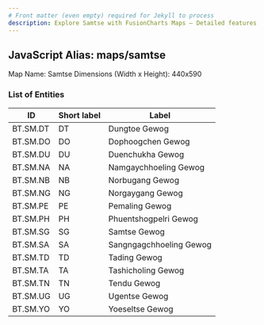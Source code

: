```yaml
---
# Front matter (even empty) required for Jekyll to process
description: Explore Samtse with FusionCharts Maps – Detailed features for seamless integration. Try now & enhance your data visualization today! 
---
```


## JavaScript Alias: maps/samtse

Map Name: Samtse
Dimensions (Width x Height): 440x590

### List of Entities

ID | Short label | Label
---|---|---|
BT.SM.DT|DT|Dungtoe Gewog
BT.SM.DO|DO|Dophoogchen Gewog
BT.SM.DU|DU|Duenchukha Gewog
BT.SM.NA|NA|Namgaychhoeling Gewog
BT.SM.NB|NB|Norbugang Gewog
BT.SM.NG|NG|Norgaygang Gewog
BT.SM.PE|PE|Pemaling Gewog
BT.SM.PH|PH|Phuentshogpelri Gewog
BT.SM.SG|SG|Samtse Gewog
BT.SM.SA|SA|Sangngagchhoeling Gewog
BT.SM.TD|TD|Tading Gewog
BT.SM.TA|TA|Tashicholing Gewog
BT.SM.TN|TN|Tendu Gewog
BT.SM.UG|UG|Ugentse Gewog
BT.SM.YO|YO|Yoeseltse Gewog